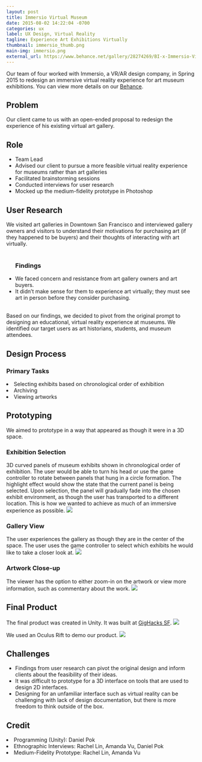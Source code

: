 ```yaml
---
layout: post
title: Immersio Virtual Museum
date: 2015-08-02 14:22:04 -0700
categories: ux
label: UX Design, Virtual Reality
tagline: Experience Art Exhibitions Virtually
thumbnail: immersio_thumb.png
main-img: immersio.png
external_url: https://www.behance.net/gallery/28274269/BI-x-Immersio-Virtual-Museum
---
```

<section>
    <p class="intro">Our team of four worked with Immersio, a VR/AR design company, in Spring 2015 to redesign an immersive virtual reality experience for art museum exhibitions. You can view more details on our <a href="https://www.behance.net/gallery/28274269/BI-x-Immersio-Virtual-Museum" target="_blank">Behance</a>.</p>
</section>

<div class="row">
  <div class="col-md-6 project-problem">
  		<h2 class="block-title">Problem</h2>
  		  Our client came to us with an open-ended proposal to redesign the experience of his existing virtual art gallery.
  </div>
  <div class="col-md-6 project-role">
  	<h2 class="block-title">Role</h2>
    <ul>
        <li>Team Lead</li>
        <li>Advised our client to pursue a more feasible virtual reality experience for museums rather than art galleries</li>
        <li>Facilitated brainstorming sessions</li>
        <li>Conducted interviews for user research</li>
        <li>Mocked up the medium-fidelity prototype in Photoshop</li>
    </ul>
  	</div>

</div>

<section>
<h1 class="section-title">User Research</h1>
We visited art galleries in Downtown San Francisco and interviewed gallery owners and visitors to understand their motivations for purchasing art (if they happened to be buyers) and their thoughts of interacting with art virtually. 
<br>
<br>
<ul>
<h3 class="subtitle">Findings</h3>
  <li>We faced concern and resistance from art gallery owners and art buyers.</li>
  <li>It didn’t make sense for them to experience art virtually; they must see art in person before they consider purchasing.</li>
</ul> 
<br>
Based on our findings, we decided to pivot from the original prompt to designing an educational, virtual reality experience at museums.  We identified our target users as art historians, students, and museum attendees.
</section>

<section>
	<h1 class="section-title">Design Process</h1>
   <h3 class="subtitle">Primary Tasks</h3>
    <li>Selecting exhibits based on chronological order of exhibition</li>
    <li>Archiving</li>
    <li>Viewing artworks</li>
</section>

<section>
  <h1 class="section-title">Prototyping</h1>
    We aimed to prototype in a way that appeared as though it were in a 3D space. 
    <h3 class="subtitle">Exhibition Selection</h3>
    3D curved panels of museum exhibits shown in chronological order of exhibition. The user would be able to turn his head or use the game controller to rotate between panels that hung in a circle formation. The highlight effect would show the state that the current panel is being selected. Upon selection, the panel will gradually fade into the chosen exhibit environment, as though the user has transported to a different location. This is how we wanted to achieve as much of an immersive experience as possible.
    <img src="{{ site.baseurl }}/img/portfolio/immersio/exhibit.png" class="img-responsive center-block">
    <br>
    <h3 class="subtitle">Gallery View</h3>
    The user experiences the gallery as though they are in the center of the space. The user uses the game controller to select which exhibits he would like to take a closer look at. 
    <img src="{{ site.baseurl }}/img/portfolio/immersio/galleryview.png" class="img-responsive center-block">
    <br>
    <h3 class="subtitle">Artwork Close-up</h3>
    The viewer has the option to either zoom-in on the artwork or view more information, such as commentary about the work.
    <img src="{{ site.baseurl }}/img/portfolio/immersio/closeup.png" class="img-responsive center-block">
</section>

<section>
  <h1 class="section-title">Final Product</h1>
  The final product was created in Unity. It was built at <a href="http://devpost.com/software/techne-virtual-reality-art-gallery" target="_blank">GigHacks SF</a>.
  <img src="{{ site.baseurl }}/img/portfolio/{{ page.main-img }}" class="img-responsive center-block">
  <p>
  We used an Oculus Rift to demo our product.
  <img src="{{ site.baseurl }}/img/portfolio/immersio/showcase.jpg" class="img-responsive center-block">
</section>

<section>
<h1 class="section-title">Challenges</h1>
<ul>
	<li>Findings from user research can pivot the original design and inform clients about the feasibility of their ideas.</li>
  <li>It was difficult to prototype for a 3D interface on tools that are used to design 2D interfaces.</li>
	<li>Designing for an unfamiliar interface such as virtual reality can be challenging with lack of design documentation, but there is more freedom to think outside of the box.</li>
</ul>
</section>

<section>
  <h1 class="section-title">Credit</h1>
    <li>Programming (Unity): Daniel Pok</li>
    <li>Ethnographic Interviews: Rachel Lin, Amanda Vu, Daniel Pok</li>
    <li>Medium-Fidelity Prototype: Rachel Lin, Amanda Vu</li>
</section>




<!-- {% highlight ruby %}
def print_hi(name)
  puts "Hi, #{name}"
end
print_hi('Tom')
#=> prints 'Hi, Tom' to STDOUT.
{% endhighlight %}

Check out the [Jekyll docs][jekyll-docs] for more info on how to get the most out of Jekyll. File all bugs/feature requests at [Jekyll’s GitHub repo][jekyll-gh]. If you have questions, you can ask them on [Jekyll Talk][jekyll-talk].

[jekyll-docs]: http://jekyllrb.com/docs/home
[jekyll-gh]:   https://github.com/jekyll/jekyll
[jekyll-talk]: https://talk.jekyllrb.com/ -->
